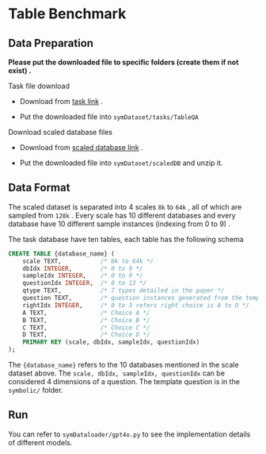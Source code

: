 # Table Benchmark

## Data Preparation

**Please put the downloaded file to specific folders (create them if not exist) .**

Task file download

- Download from [task link](https://hkustconnect-my.sharepoint.com/:u:/g/personal/zqiuao_connect_ust_hk/EWAnhWoIhJpIgkkge1ZoBoYB7eF1AgJbcfV4nDfpFLua4A?e=727pOz) .

- Put the downloaded file into `symDataset/tasks/TableQA`

Download scaled database files

- Download from [scaled database link](https://hkustconnect-my.sharepoint.com/:u:/g/personal/zqiuao_connect_ust_hk/ESGMS0lh1l9MirS9SvS7_E0BSpBXpml7OsCdc0oLx70b_A?e=AgHy9i) .

- Put the downloaded file into `symDataset/scaledDB` and unzip it.

## Data Format

The scaled dataset is separated into 4 scales `8k` to `64k` , all of which are sampled from `128k` . Every scale has 10 different databases and every database have 10 different sample instances (indexing from 0 to 9) .

The task database have ten tables, each table has the following schema

```SQL
CREATE TABLE {database_name} (
    scale TEXT,           /* 8k to 64k */
    dbIdx INTEGER,        /* 0 to 9 */
    sampleIdx INTEGER,    /* 0 to 9 */
    questionIdx INTEGER,  /* 0 to 13 */
    qtype TEXT,           /* 7 types detailed in the paper */
    question TEXT,        /* question instances generated from the template */
    rightIdx INTEGER,     /* 0 to 3 refers right choice is A to D */
    A TEXT,               /* Choice A */
    B TEXT,               /* Choice B */
    C TEXT,               /* Choice C */
    D TEXT,               /* Choice D */
    PRIMARY KEY (scale, dbIdx, sampleIdx, questionIdx)
);
```

The `{database_name}` refers to the 10 databases mentioned in the scale dataset above. The `scale, dbIdx, sampleIdx, questionIdx` can be considered 4 dimensions of a question. The template question is in the `symbolic/` folder.

## Run

You can refer to `symDataloader/gpt4o.py` to see the implementation details of different models.
